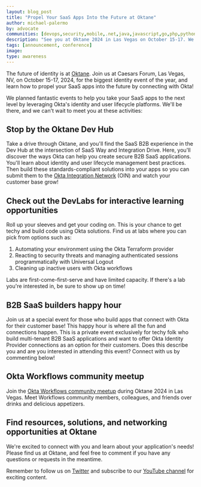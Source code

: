 ```yaml
---
layout: blog_post
title: "Propel Your SaaS Apps Into the Future at Oktane"
author: michael-palermo
by: advocate
communities: [devops,security,mobile,.net,java,javascript,go,php,python,ruby]
description: "See you at Oktane 2024 in Las Vegas on October 15-17. We have activities, experiences, and labs with developers in mind."
tags: [announcement, conference]
image:
type: awareness
---
```


The future of identity is at [Oktane](https://www.okta.com/oktane). Join us at Caesars Forum, Las Vegas, NV, on October 15-17, 2024, for the biggest identity event of the year, and learn how to propel your SaaS apps into the future by connecting with Okta!

We planned fantastic events to help you take your SaaS apps to the next level by leveraging Okta's identity and user lifecycle platforms. We'll be there, and we can't wait to meet you at these activities:

## Stop by the Oktane Dev Hub

Take a drive through Oktane, and you'll find the SaaS B2B experience in the Dev Hub at the intersection of SaaS Way and Integration Drive. Here, you'll discover the ways Okta can help you create secure B2B SaaS applications. You'll learn about identity and user lifecycle management best practices. Then build these standards-compliant solutions into your apps so you can submit them to the [Okta Integration Network](https://www.okta.com/okta-integration-network/) (OIN) and watch your customer base grow!

## Check out the DevLabs for interactive learning opportunities

Roll up your sleeves and get your coding on. This is your chance to get techy and build code using Okta solutions. Find us at labs where you can pick from options such as:
  1. Automating your environment using the Okta Terraform provider 
  2. Reacting to security threats and managing authenticated sessions programmatically with Universal Logout
  3. Cleaning up inactive users with Okta workflows

Labs are first-come-first-serve and have limited capacity. If there's a lab you're interested in, be sure to show up on time!

## B2B SaaS builders happy hour

Join us at a special event for those who build apps that connect with Okta for their customer base! This happy hour is where all the fun and connections happen. This is a private event exclusively for techy folk who build multi-tenant B2B SaaS applications and want to offer Okta Identity Provider connections as an option for their customers. Does this describe you and are you interested in attending this event? Connect with us by commenting below!

## Okta Workflows community meetup

Join the [Okta Workflows community meetup](https://www.meetup.com/okta-workflows/events/303467311) during Oktane 2024 in Las Vegas. Meet Workflows community members, colleagues, and friends over drinks and delicious appetizers. 

## Find resources, solutions, and networking opportunities at Oktane

We're excited to connect with you and learn about your application's needs! Please find us at Oktane, and feel free to comment if you have any questions or requests in the meantime. 

Remember to follow us on [Twitter](https://twitter.com/oktadev) and subscribe to our [YouTube channel](https://www.youtube.com/c/OktaDev/) for exciting content. 

